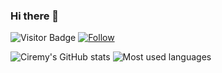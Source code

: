 ### Hi there 👋

![Visitor Badge](https://visitor-badge.laobi.icu/badge?page_id=Archilive.Archilive)
[![Follow](https://img.shields.io/github/followers/Ciremy?label=Follow&style=social)](https://github.com/Archilive)

![Ciremy's GitHub stats](https://github-readme-stats.vercel.app/api?username=Ciremy&count_private=true&show_icons=true&theme=radical)
![Most used languages](https://github-readme-stats-eight-theta.vercel.app/api/top-langs/?username=Ciremy&layout=compact&langs_count=8&theme=radical&count_private=true)
